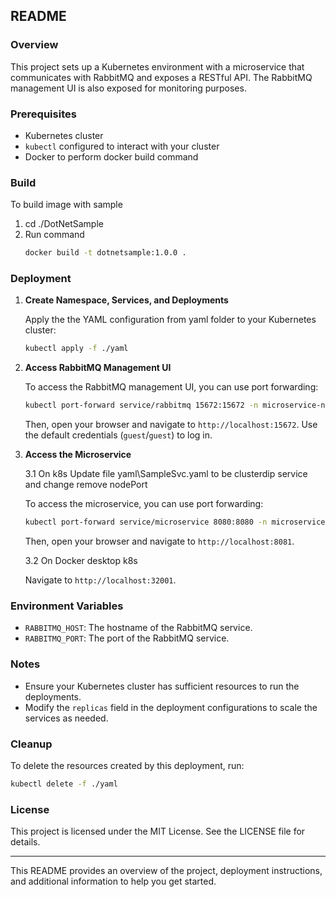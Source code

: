 
## README

### Overview

This project sets up a Kubernetes environment with a microservice that communicates with RabbitMQ and exposes a RESTful API. The RabbitMQ management UI is also exposed for monitoring purposes.

### Prerequisites

- Kubernetes cluster
- `kubectl` configured to interact with your cluster
- Docker to perform docker build command

### Build
To build image with sample 
1. cd ./DotNetSample
2. Run command
   ```sh
   docker build -t dotnetsample:1.0.0 .
   ```
### Deployment

1. **Create Namespace, Services, and Deployments**

   Apply the the YAML configuration from yaml folder to your Kubernetes cluster:

   ```sh
   kubectl apply -f ./yaml
   ```

2. **Access RabbitMQ Management UI**

   To access the RabbitMQ management UI, you can use port forwarding:

   ```sh
   kubectl port-forward service/rabbitmq 15672:15672 -n microservice-namespace
   ```

   Then, open your browser and navigate to `http://localhost:15672`. Use the default credentials (`guest`/`guest`) to log in.

3. **Access the Microservice**

   3.1 On k8s
   Update file yaml\SampleSvc.yaml to be clusterdip service and change remove nodePort
   
   To access the microservice, you can use port forwarding:

   ```sh
   kubectl port-forward service/microservice 8080:8080 -n microservice-namespace
   ```

   Then, open your browser and navigate to `http://localhost:8081`.

   
   3.2 On Docker desktop k8s

   Navigate to `http://localhost:32001`.
   
### Environment Variables

- `RABBITMQ_HOST`: The hostname of the RabbitMQ service.
- `RABBITMQ_PORT`: The port of the RabbitMQ service.

### Notes

- Ensure your Kubernetes cluster has sufficient resources to run the deployments.
- Modify the `replicas` field in the deployment configurations to scale the services as needed.

### Cleanup

To delete the resources created by this deployment, run:

```sh
kubectl delete -f ./yaml
```

### License

This project is licensed under the MIT License. See the LICENSE file for details.

---

This README provides an overview of the project, deployment instructions, and additional information to help you get started.
